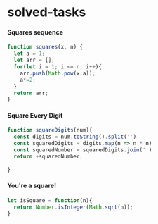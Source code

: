 # solved-tasks
#### Squares sequence
```javascript
function squares(x, n) {
  let a = 1;
  let arr = [];
  for(let i = 1; i <= n; i++){
    arr.push(Math.pow(x,a));
    a*=2;
  }
  return arr;
}
```
#### Square Every Digit
```javascript
function squareDigits(num){
  const digits = num.toString().split('')
  const squaredDigits = digits.map(n => n * n)
  const squaredNumber = squaredDigits.join('')
  return +squaredNumber;
  
}
```
#### You're a square!
```javascript
let isSquare = function(n){
  return Number.isInteger(Math.sqrt(n));
}
``` 